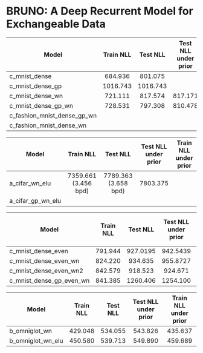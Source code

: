 # BRUNO: A Deep Recurrent Model for Exchangeable Data


Model | Train NLL | Test NLL | Test NLL under prior | Train NLL under prior 
------------ | :-------------: | :-------------: | :-------------: | :-------------:
c_mnist_dense | 684.936 | 801.075 |  |
c_mnist_dense_gp | 1016.743 | 1016.743 | |
c_mnist_dense_wn | 721.111 | 817.574 | 817.171 | 723.703
c_mnist_dense_gp_wn |728.531 |797.308 | 810.478 | 733.307
c_fashion_mnist_dense_gp_wn |||
c_fashion_mnist_dense_wn|||

Model | Train NLL | Test NLL | Test NLL under prior | Train NLL under prior 
------------ | :-------------: | :-------------: | :-------------: | :-------------:
a_cifar_wn_elu | 7359.661 (3.456 bpd)| 7789.363 (3.658 bpd) |  7803.375 |
a_cifar_gp_wn_elu ||||


Model | Train NLL | Test NLL | Test NLL under prior | Train NLL under prior 
------------ | :-------------: | :-------------: | :-------------: | :-------------:
c_mnist_dense_even | 791.944 |927.0195 | 942.5439 
c_mnist_dense_even_wn | 824.220 |934.635 | 955.8727 | 824.278
c_mnist_dense_even_wn2 | 842.579 |918.523 | 924.671 | 840.841
c_mnist_dense_gp_even_wn | 841.385  | 1260.406   | 1254.100 | 844.031


Model | Train NLL | Test NLL | Test NLL under prior | Train NLL under prior 
------------ | :-------------: | :-------------: | :-------------: | :-------------:
b_omniglot_wn | 429.048 | 534.055 | 543.826 | 435.637
b_omniglot_wn_elu | 450.580 | 539.713 | 549.890 |  459.689        
